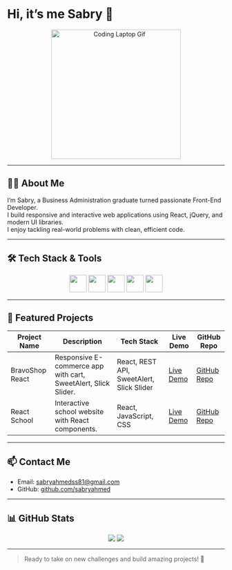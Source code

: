 # Hi, it’s me Sabry 👋

<p align="center">
  <img src="https://media.giphy.com/media/l0MYt5jPR6QX5pnqM/giphy.gif" width="300" alt="Coding Laptop Gif" />
</p>

---

## 👨‍💻 About Me

I’m Sabry, a Business Administration graduate turned passionate Front-End Developer.  
I build responsive and interactive web applications using React, jQuery, and modern UI libraries.  
I enjoy tackling real-world problems with clean, efficient code.

---

## 🛠️ Tech Stack & Tools

<p align="center">
  <img src="https://cdn.jsdelivr.net/gh/devicons/devicon/icons/react/react-original.svg" width="40" />
  <img src="https://cdn.jsdelivr.net/gh/devicons/devicon/icons/javascript/javascript-original.svg" width="40" />
  <img src="https://cdn.jsdelivr.net/gh/devicons/devicon/icons/css3/css3-original.svg" width="40" />
  <img src="https://cdn.jsdelivr.net/gh/devicons/devicon/icons/jquery/jquery-original.svg" width="40" />
  <img src="https://cdn.jsdelivr.net/gh/devicons/devicon/icons/git/git-original.svg" width="40" />
</p>

---

## 🚀 Featured Projects

| Project Name     | Description                                         | Tech Stack                   | Live Demo                                               | GitHub Repo                              |
|------------------|-----------------------------------------------------|------------------------------|---------------------------------------------------------|------------------------------------------|
| BravoShop React  | Responsive E-commerce app with cart, SweetAlert, Slick Slider. | React, REST API, SweetAlert, Slick Slider | [Live Demo](https://sabryahmed.github.io/BravoShop-react/) | [GitHub Repo](https://github.com/sabryahmed/BravoShop-react) |
| React School    | Interactive school website with React components.    | React, JavaScript, CSS        | [Live Demo](https://sabryahmed.github.io/react-school/)  | [GitHub Repo](https://github.com/sabryahmed/react-school)  |

---

## 📫 Contact Me

- Email: sabryahmedss81@gmail.com  
- GitHub: [github.com/sabryahmed](https://github.com/sabryahmed)  

---

## 📊 GitHub Stats

<p align="center">
  <img src="https://github-readme-stats.vercel.app/api?username=sabryahmed&show_icons=true&theme=radical" />
  <img src="https://github-readme-streak-stats.herokuapp.com/?user=sabryahmed&theme=radical" />
</p>

---

> Ready to take on new challenges and build amazing projects! 🚀

